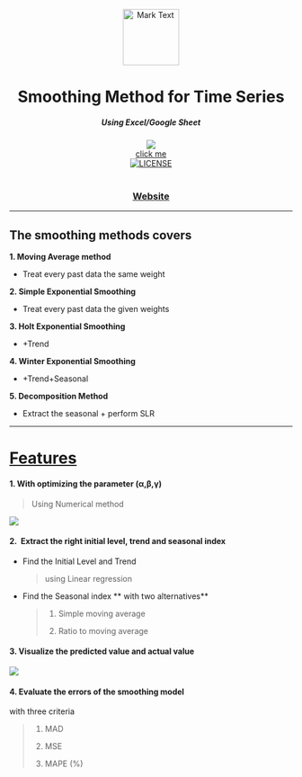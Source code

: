 <p align="center"><img src="https://icons.iconarchive.com/icons/martz90/circle/256/clock-icon.png" alt="Mark Text" width="100" height="100"></p>

<h1 align="center">Smoothing Method for Time Series</h1>
<h5 align="center">Using Excel/Google Sheet</h5>

<div align="center">
  <a href="https://docs.google.com/spreadsheets/d/1-p6qENxx2cYiG2ei4blhriPAAWAks4xqkcBQCYIEBR8/edit?usp=sharing">
    <img src="https://i.ibb.co/JF2J4Dg/Webp-net-resizeimage-1.png">
    <br>
    click me
  </a>
</div>
<div align="center">
  <a href="LICENSE">
    <img src="https://img.shields.io/github/license/marktext/marktext.svg" alt="LICENSE">
  </a>
</div>

<br>

<div align="center">
  <h3>
    <a href="https://docs.google.com/spreadsheets/d/e/2PACX-1vQobzg3sM1iRSzlUXaL37JCVg3eQgsBTwR_7RhYridTDOlHgPLr80E8QS7BrEJO8Rfe31JYoqI5a9M6/pubhtml">
      Website
    </a>
</div>    
 
---
## The smoothing methods covers

**1. Moving Average method**
  
  - Treat every past data the same weight
    
**2. Simple Exponential Smoothing**
  
  - Treat every past data the given weights
    
**3. Holt Exponential Smoothing**
  
  - +Trend
    
**4. Winter Exponential Smoothing**
  
  - +Trend+Seasonal
    
**5. Decomposition Method**
  
  - Extract the seasonal + perform SLR
  
---
 
# <u>Features</u>

  <h4> 1. With optimizing the parameter (α,β,γ) </h4>

> Using Numerical method

![](https://i.ibb.co/7SSLW9G/spacerepetition.png)

<h4> 2.  Extract the right initial level, trend and seasonal index </h4>

- Find the Initial Level and Trend
  
  > using Linear regression
  

- Find the Seasonal index ** with two alternatives**
  
  > 1. Simple moving average
  >   
  > 2. Ratio to moving average
  >   
  

<h4> 3. Visualize the predicted value and actual value </h4>

![](https://i.ibb.co/jRJ7zCg/chart-1.png)

<h4> 4. Evaluate the errors of the smoothing model </h4>

with three criteria

> 1. MAD
>   
> 2. MSE
>  
> 3. MAPE (%)
>

